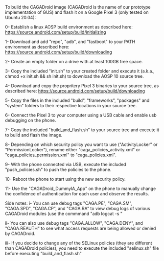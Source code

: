 To build the CAGADroid image (CAGADroid is the name of our prototype implementation of GUS) and flash it on a Google Pixel 3 (only tested on Ubuntu 20.04):

0- Establish a linux AOSP build environment as described here: https://source.android.com/setup/build/initializing

1- Download and add "repo", "adb", and "fastboot" to your PATH environment as described here: https://source.android.com/setup/build/downloading

2- Create an empty folder on a drive with at least 100GB free space.

3- Copy the included "init.sh" to your created folder and execute it (a.k.a., chmod +x init.sh && sh init.sh) to download the AOSP 10 source tree.

4- Download and copy the propritery Pixel 3 binaries to your source tree, as described here: https://source.android.com/setup/build/downloading

5- Copy the files in the included "build", "frameworks", "packages" and "system" folders to their respective locations in your  source tree.

6- Connect the Pixel 3 to your computer using a USB cable and enable usb debugging on the phone.

7- Copy the included "build_and_flash.sh" to your source tree and execute it to build and flash the image.

8- Depending on which security policy you want to use ("ActivityLocker" or "PermissionLocker"), rename either "caga_policies_activity.xml" or "caga_policies_permission.xml" to "caga_policies.xml".

9- With the phone connected via USB, execute the included "push_policies.sh" to push the policies to the phone.

10- Reboot the phone to start using the new security policy.

11- Use the "CAGADroid_DummyIA_App" on the phone to manually change the confidence of authentication for each user and observe the results.

Side notes:
i- You can use debug tags "CAGA.PE", "CAGA.SM", "CAGA.SPD", "CAGA.CP", and "CAGA.RA" to view debug logs of various CAGADroid modules (use the commmand "adb logcat -s <debug tag>"
  
ii- You can also use debug tags "CAGA.ALLOW", "CAGA.DENY", and "CAGA.REAUTH" to see what access requests are being allowed or denied by CAGADroid.

iii- If you decide to change any of the SELinux policies (they are different than CAGADroid policies), you need to execute the included "selinux.sh" file before executing "build_and_flash.sh"
